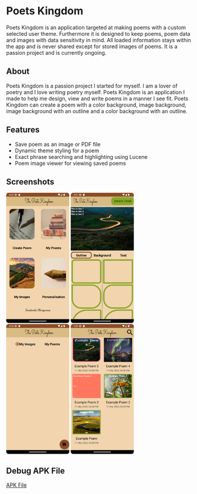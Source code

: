 # Poets Kingdom

Poets Kingdom is an application targeted at making poems with a custom selected user theme. 
Furthermore it is designed to keep poems, poem data and images with data sensitivity in mind.
All loaded information stays within the app and is never shared except for stored images of poems. It is a passion project and is currently ongoing.

## About

Poets Kingdom is a passion project I started for myself. I am a lover of poetry and I love writing poetry myself. Poets Kingdom is an application I made to help me design, view and write poems in a manner I see fit. Poets Kingdom can create a poem with a color background, image background, image background with an outline and a color background with an outline.

## Features
- Save poem as an image or PDF file
- Dynamic theme styling for a poem
- Exact phrase searching and highlighting using Lucene
- Poem image viewer for viewing saved poems

## Screenshots

<img src="app/Application Screenshots/Home Screen.png" width="170"> <img src="app/Application Screenshots/Create Poem.png" width="170">
<img src="app/Application Screenshots/My Images.png" width="170"> <img src="app/Application Screenshots/My Poems.png" width="170">

## Debug APK File

[APK File](https://github.com/tinochings/PoetsKingdom/blob/master/app/Debug%20APK/app-debug.apk)
